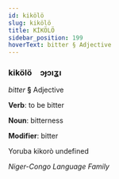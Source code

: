 ```yaml
---
id: kikölö
slug: kikölö
title: KİKÖLÖ
sidebar_position: 199
hoverText: bitter § Adjective
---
```


### kikölö&emsp;<span kind="abugida">ɔɟɔıʓı</span>

*bitter* **§** Adjective

**Verb**: to be bitter

**Noun**: bitterness

**Modifier**: bitter

Yoruba kikorò undefined

*Niger-Congo Language Family*